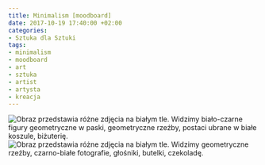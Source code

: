 ```yaml
---
title: Minimalism [moodboard]
date: 2017-10-19 17:40:00 +02:00
categories:
- Sztuka dla Sztuki
tags:
- minimalism
- moodboard
- art
- sztuka
- artist
- artysta
- kreacja
---
```


![Obraz przedstawia różne zdjęcia na białym tle. Widzimy biało-czarne figury geometryczne w paski, geometryczne rzeźby, postaci ubrane w białe koszule, biżuterię.](https://assets0.ello.co/uploads/asset/attachment/6381375/ello-optimized-88c1a139.jpg)
![Obraz przedstawia różne zdjęcia na białym tle. Widzimy geometryczne rzeźby, czarno-białe fotografie, głośniki, butelki, czekoladę.](https://assets0.ello.co/uploads/asset/attachment/6381378/ello-optimized-6dc1ba0b.jpg)